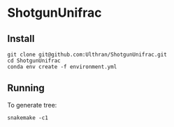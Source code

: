 # ShotgunUnifrac

## Install

    git clone git@github.com:Ulthran/ShotgunUnifrac.git
    cd ShotgunUnifrac
    conda env create -f environment.yml

## Running

To generate tree:

    snakemake -c1
